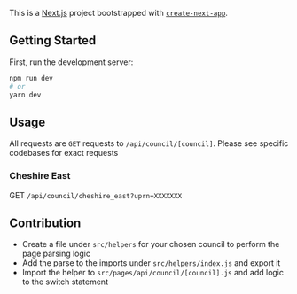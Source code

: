 This is a [Next.js](https://nextjs.org/) project bootstrapped with [`create-next-app`](https://github.com/vercel/next.js/tree/canary/packages/create-next-app).

## Getting Started

First, run the development server:

```bash
npm run dev
# or
yarn dev
```

## Usage

All requests are `GET` requests to `/api/council/[council]`.  Please see specific codebases for exact requests

### Cheshire East
GET `/api/council/cheshire_east?uprn=XXXXXXX`

## Contribution
- Create a file under `src/helpers` for your chosen council to perform the page parsing logic
- Add the parse to the imports under `src/helpers/index.js` and export it
- Import the helper to `src/pages/api/council/[council].js` and add logic to the switch statement